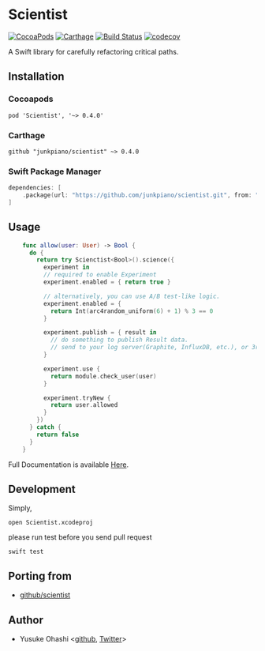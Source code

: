 # Scientist

[![CocoaPods](https://img.shields.io/cocoapods/v/Scientist.svg)](https://cocoapods.org/pods/Scientist)
[![Carthage](https://img.shields.io/badge/Carthage-compatible-brightgreen.svg)](https://github.com/Carthage/Carthage)
[![Build Status](https://travis-ci.org/junkpiano/scientist.svg?branch=master)](https://travis-ci.org/junkpiano/scientist)
[![codecov](https://codecov.io/gh/junkpiano/scientist/branch/master/graph/badge.svg)](https://codecov.io/gh/junkpiano/scientist)

A Swift library for carefully refactoring critical paths.

## Installation

### Cocoapods

`pod 'Scientist', '~> 0.4.0'`

### Carthage

`github "junkpiano/scientist" ~> 0.4.0`

### Swift Package Manager

```swift
dependencies: [
    .package(url: "https://github.com/junkpiano/scientist.git", from: "0.4.0")
]
```

## Usage

```swift
    func allow(user: User) -> Bool {
      do {
        return try Scienctist<Bool>().science({
          experiment in
          // required to enable Experiment
          experiment.enabled = { return true }

          // alternatively, you can use A/B test-like logic.
          experiment.enabled = {
            return Int(arc4random_uniform(6) + 1) % 3 == 0
          }

          experiment.publish = { result in
            // do something to publish Result data.
            // send to your log server(Graphite, InfluxDB, etc.), or 3rd party logger like NewRelic, Firebase.
          }

          experiment.use {
            return module.check_user(user)
          }

          experiment.tryNew {
            return user.allowed
          }
        })
      } catch {
        return false
      }
    }
```

Full Documentation is available [Here](https://junkpiano.github.io/scientist/).

## Development

Simply,

`open Scientist.xcodeproj`

please run test before you send pull request

`swift test`

## Porting from

- [github/scientist](https://github.com/github/scientist)

## Author

- Yusuke Ohashi <[github](https://github.com/junkpiano), [Twitter](https://twitter.com/junkpiano)>
